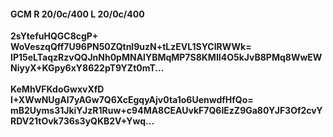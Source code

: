 #### GCM R 20/0c/400 L 20/0c/400
**2sYtefuHQGC8cgP+**<br/>**WoVeszqQff7U96PN50ZQtnl9uzN+tLzEVL1SYClRWWk=**<br/>**IP15eLTaqzRzvQQJnNh0pMNAlYBMqMP7S8KMII4O5kJvB8PMq8WwEWNiyyX+KGpy6xY8622pT9YZt0mT...**<br/><br/>
**KeMhVFKdoGwxvXfD**<br/>**I+XWwNUgAI7yAGw7Q6XcEgqyAjv0ta1o6UenwdfHfQo=**<br/>**mB2Uyms31JkiYJzR1Ruw+c94MA8CEAUvkF7Q6IEzZ9Ga80YJF3Of2cvYRDV21tOvk736s3yQKB2V+Ywq...**